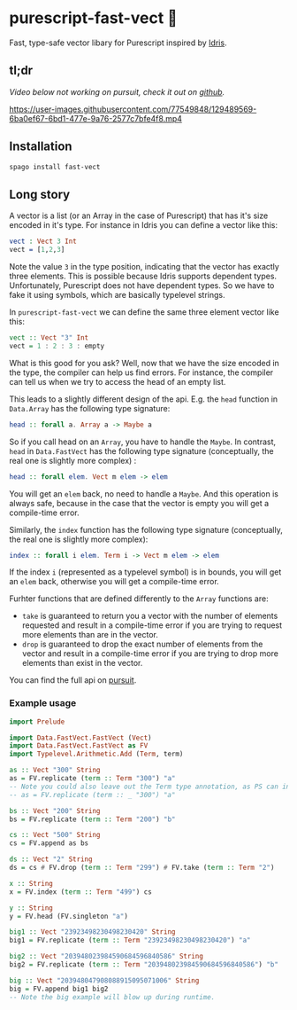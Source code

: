 # purescript-fast-vect 🐆

Fast, type-safe vector libary for Purescript inspired by [Idris](https://www.idris-lang.org/).

## tl;dr
*Video below not working on pursuit, check it out on [github](https://github.com/sigma-andex/purescript-fast-vect).*

https://user-images.githubusercontent.com/77549848/129489569-6ba0ef67-6bd1-477e-9a76-2577c7bfe4f8.mp4

## Installation

```bash
spago install fast-vect
```

## Long story

A vector is a list (or an Array in the case of Purescript) that has it's size encoded in it's type. For instance in Idris you can define a vector like this:

```idris 
vect : Vect 3 Int 
vect = [1,2,3]
```

Note the value `3` in the type position, indicating that the vector has exactly three elements. This is possible because Idris supports dependent types. Unfortunately, Purescript does not have dependent types. So we have to fake it using symbols, which are basically typelevel strings. 

In `purescript-fast-vect` we can define the same three element vector like this:

```purescript 
vect :: Vect "3" Int
vect = 1 : 2 : 3 : empty
```

What is this good for you ask? Well, now that we have the size encoded in the type, the compiler can help us find errors. For instance, the compiler can tell us when we try to access the head of an empty list. 

This leads to a slightly different design of the api. E.g. the `head` function in `Data.Array` has the following type signature:
```purescript
head :: forall a. Array a -> Maybe a
```
So if you call head on an `Array`, you have to handle the `Maybe`. 
In contrast, `head` in `Data.FastVect` has the following type signature (conceptually, the real one is slightly more complex) :
```purescript
head :: forall elem. Vect m elem -> elem
```
You will get an `elem` back, no need to handle a `Maybe`. And this operation is always safe, because in the case that the vector is empty you will get a compile-time error. 

Similarly, the `index` function has the following type signature (conceptually, the real one is slightly more complex):
```purescript
index :: forall i elem. Term i -> Vect m elem -> elem
```
If the index `i` (represented as a typelevel symbol) is in bounds, you will get an `elem` back, otherwise you will get a compile-time error. 

Furhter functions that are defined differently to the `Array` functions are:

* `take` is guaranteed to return you a vector with the number of elements requested and result in a compile-time error if you are trying to request more elements than are in the vector. 
* `drop` is guaranteed to drop the exact number of elements from the vector and result in a compile-time error if you are trying to drop more elements than exist in the vector.

You can find the full api on [pursuit](https://pursuit.purescript.org/packages/purescript-fast-vect/0.3.0/docs/Data.FastVect.FastVect). 

### Example usage 

```purescript
import Prelude

import Data.FastVect.FastVect (Vect)
import Data.FastVect.FastVect as FV
import Typelevel.Arithmetic.Add (Term, term)

as :: Vect "300" String
as = FV.replicate (term :: Term "300") "a"
-- Note you could also leave out the Term type annotation, as PS can infer it:
-- as = FV.replicate (term :: _ "300") "a"

bs :: Vect "200" String
bs = FV.replicate (term :: Term "200") "b"

cs :: Vect "500" String
cs = FV.append as bs

ds :: Vect "2" String
ds = cs # FV.drop (term :: Term "299") # FV.take (term :: Term "2")

x :: String
x = FV.index (term :: Term "499") cs

y :: String
y = FV.head (FV.singleton "a")

big1 :: Vect "23923498230498230420" String
big1 = FV.replicate (term :: Term "23923498230498230420") "a"

big2 :: Vect "203948023984590684596840586" String
big2 = FV.replicate (term :: Term "203948023984590684596840586") "b"

big :: Vect "203948047908088915095071006" String
big = FV.append big1 big2
-- Note the big example will blow up during runtime.
```
